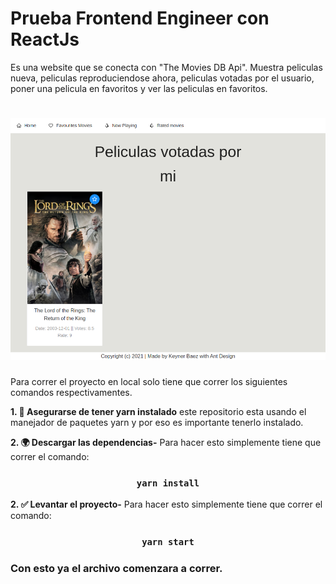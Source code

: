 # Prueba Frontend Engineer con ReactJs

Es una website que se conecta con "The Movies DB Api". Muestra peliculas nueva, peliculas reproduciendose ahora, peliculas votadas por el usuario, poner una pelicula en favoritos y ver las peliculas en favoritos.

<h1 align="center">
  <img src="cypress/screenshots/home_app.spec.js/E2E tests -- should can show details of a movie, rate movie and check the movie in rated movies page (1).png" alt="MoviesApp">
</h1>

Para correr el proyecto en local solo tiene que correr los siguientes comandos respectivamentes.

**1. 🐳 Asegurarse de tener yarn instalado** este repositorio esta usando el manejador de paquetes yarn y por eso es importante tenerlo instalado.

**2. 🌍 Descargar las dependencias-** Para hacer esto simplemente tiene que correr el comando:
### <div align="center">`yarn install`</div>

**2. ✅ Levantar el proyecto-** Para hacer esto simplemente tiene que correr el comando:
### <div align="center">`yarn start`</div>

### Con esto ya el archivo comenzara a correr.
